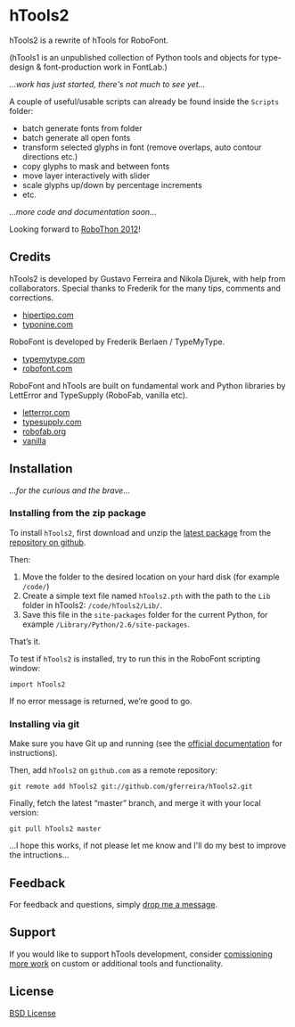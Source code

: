 hTools2
=======

hTools2 is a rewrite of hTools for RoboFont.

(hTools1 is an unpublished collection of Python tools and objects for type-design & font-production work in FontLab.)

*...work has just started, there's not much to see yet...*

A couple of useful/usable scripts can already be found inside the `Scripts` folder:

- batch generate fonts from folder
- batch generate all open fonts
- transform selected glyphs in font (remove overlaps, auto contour directions etc.)
- copy glyphs to mask and between fonts
- move layer interactively with slider
- scale glyphs up/down by percentage increments
- etc.

*...more code and documentation soon...*

Looking forward to [RoboThon 2012](http://twitter.com/#!/robothonconf)!


Credits
-------

hTools2 is developed by Gustavo Ferreira and Nikola Djurek, with help from collaborators. Special thanks to Frederik for the many tips, comments and corrections.

* [hipertipo.com](http://hipertipo.com)
* [typonine.com](http://typonine.com)

RoboFont is developed by Frederik Berlaen / TypeMyType.

* [typemytype.com](http://typemytype.com)
* [robofont.com](http://robofont.com)

RoboFont and hTools are built on fundamental work and Python libraries by LettError and TypeSupply (RoboFab, vanilla etc).

* [letterror.com](http://letterror.com)
* [typesupply.com](http://typesupply.com)
* [robofab.org](http://robofag.org)
* [vanilla](http://code.typesupply.com/wiki/Vanilla)


Installation
------------

*...for the curious and the brave...*

### Installing from the zip package

To install `hTools2`, first download and unzip the [latest package](https://github.com/gferreira/hTools2/zipball/master) from the [repository on github](https://github.com/gferreira/hTools2).

Then:

1. Move the folder to the desired location on your hard disk (for example `/code/`)
2. Create a simple text file named `hTools2.pth` with the path to the `Lib` folder in hTools2: `/code/hTools2/Lib/`.
3. Save this file in the `site-packages` folder for the current Python, for example `/Library/Python/2.6/site-packages`.

That’s it.

To test if `hTools2` is installed, try to run this in the RoboFont scripting window:

    import hTools2
    
If no error message is returned, we’re good to go.

### Installing via git

Make sure you have Git up and running (see the [official documentation](http://help.github.com/mac-set-up-git/) for instructions).

Then, add `hTools2` on `github.com` as a remote repository:

    git remote add hTools2 git://github.com/gferreira/hTools2.git
  
Finally, fetch the latest “master” branch, and merge it with your local version:

    git pull hTools2 master

...I hope this works, if not please let me know and I'll do my best to improve the intructions...


Feedback
--------

For feedback and questions, simply [drop me a message](mailto:gustavo@hipertipo.com).


Support
-------

If you would like to support hTools development, consider [comissioning more work](mailto:gustavo@hipertipo.com?subject=custom-scripts-and-tools) on custom or additional tools and functionality.


License
-------

[BSD License](http://www.opensource.org/licenses/bsd-license.php)

